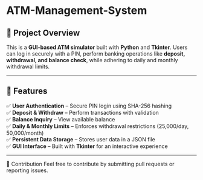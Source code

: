 # ATM-Management-System

## 🚀 Project Overview
This is a **GUI-based ATM simulator** built with **Python** and **Tkinter**. Users can log in securely with a PIN, perform banking operations like **deposit, withdrawal, and balance check**, while adhering to daily and monthly withdrawal limits.

---

## 🎯 Features
✅ **User Authentication** – Secure PIN login using SHA-256 hashing  
✅ **Deposit & Withdraw** – Perform transactions with validation  
✅ **Balance Inquiry** – View available balance  
✅ **Daily & Monthly Limits** – Enforces withdrawal restrictions (25,000/day, 50,000/month)  
✅ **Persistent Data Storage** – Stores user data in a JSON file  
✅ **GUI Interface** – Built with **Tkinter** for an interactive experience  

---

🤝 Contribution
Feel free to contribute by submitting pull requests or reporting issues.

